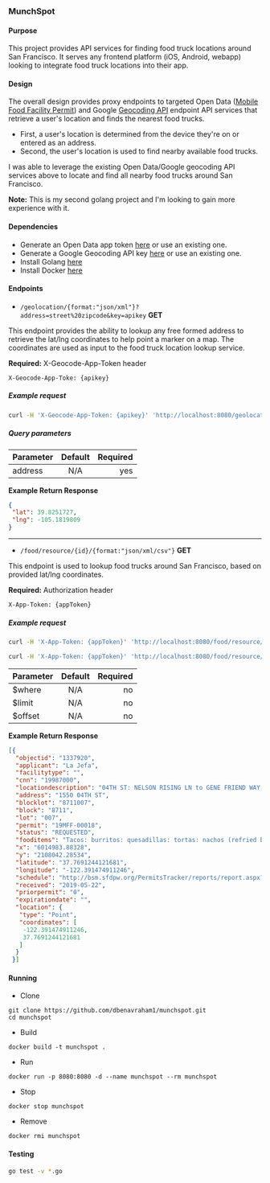 ### MunchSpot

#### Purpose
This project provides API services for finding food truck locations around San Francisco.
It serves any frontend platform (iOS, Android, webapp) looking to integrate food truck locations
into their app.

#### Design
The overall design provides proxy endpoints to targeted Open Data
([Mobile Food Facility Permit](https://dev.socrata.com/foundry/data.sfgov.org/rqzj-sfat)) and
Google [Geocoding API](https://developers.google.com/maps/documentation/geocoding/overview)
endpoint API services that retrieve a user's location and finds the nearest food trucks.
- First, a user's location is determined from the device they're on or entered as an address.
- Second, the user's location is used to find nearby available food trucks.

I was able to leverage the existing Open Data/Google geocoding API services above to locate and find
all nearby food trucks around San Francisco.

**Note:**
This is my second golang project and I'm looking to gain more experience with it.

#### Dependencies
- Generate an Open Data app token [here](https://data.sfgov.org/profile/edit/developer_settings)
or use an existing one.
- Generate a Google Geocoding API key [here](https://developers.google.com/maps/documentation/geocoding/get-api-key)
or use an existing one.
- Install Golang [here](https://golang.org/doc/install)
- Install Docker [here](https://docs.docker.com/v17.09/engine/installation/)

#### Endpoints

- `/geolocation/{format:"json/xml"}?address=street%20zipcode&key=apikey` **GET**

This endpoint provides the ability to lookup any free formed address to retrieve the lat/lng
coordinates to help point a marker on a map. The coordinates are used as input to the 
food truck location lookup service.

**Required:** X-Geocode-App-Token header
              
`X-Geocode-App-Toke: {apikey}`

##### Example request
```bash
curl -H 'X-Geocode-App-Token: {apikey}' 'http://localhost:8080/geolocation/json?address=16209%20W%2070th%20Pl%20Arvada%20CO'
```

##### Query parameters

| Parameter    | Default   | Required  |
| ------------- |:-------------:| -----:|
| address      | N/A | yes |

**Example Return Response**
```json
{
 "lat": 39.8251727,
 "lng": -105.1819809
}
```

__________________________________________________________________

- `/food/resource/{id}/{format:"json/xml/csv"}` **GET**

This endpoint is used to lookup food trucks around San Francisco, based on provided lat/lng coordinates.

**Required:** Authorization header

`X-App-Token: {appToken}`

##### Example request
```bash
curl -H 'X-App-Token: {appToken}' 'http://localhost:8080/food/resource/rqzj-sfat/json?$where=within_circle(location,37.7708922310318,-122.389169231483,500)'
```

```bash
curl -H 'X-App-Token: {appToken}' 'http://localhost:8080/food/resource/rqzj-sfat/json?$where=within_circle(location,37.7708922310318,-122.389169231483,500)&$limit=5&$offset=0'
```

| Parameter    | Default   | Required  |
| ------------- |:-------------:| -----:|
| $where      | N/A | no |
| $limit      | N/A | no |
| $offset     | N/A | no |

**Example Return Response**
```json
[{
  "objectid": "1337920",
  "applicant": "La Jefa",
  "facilitytype": "",
  "cnn": "19987000",
  "locationdescription": "04TH ST: NELSON RISING LN to GENE FRIEND WAY (1500 - 1599)",
  "address": "1550 04TH ST",
  "blocklot": "8711007",
  "block": "8711",
  "lot": "007",
  "permit": "19MFF-00018",
  "status": "REQUESTED",
  "fooditems": "Tacos: burritos: quesadillas: tortas: nachos (refried beans: cheese sauce: salsa fresca): carnes (beef: chicken: marinated pork: fried pork): canned beans: rice: sodas: horchata drinks.",
  "x": "6014983.88328",
  "y": "2108042.28534",
  "latitude": "37.7691244121681",
  "longitude": "-122.391474911246",
  "schedule": "http://bsm.sfdpw.org/PermitsTracker/reports/report.aspx?title=schedule\u0026report=rptSchedule\u0026params=permit=19MFF-00018\u0026ExportPDF=1\u0026Filename=19MFF-00018_schedule.pdf",
  "received": "2019-05-22",
  "priorpermit": "0",
  "expirationdate": "",
  "location": {
   "type": "Point",
   "coordinates": [
    -122.391474911246,
    37.7691244121681
   ]
  }
 }]
```

#### Running
- Clone
```
git clone https://github.com/dbenavraham1/munchspot.git
cd munchspot
```
- Build
```
docker build -t munchspot .
```
- Run
```
docker run -p 8080:8080 -d --name munchspot --rm munchspot
```
- Stop
```
docker stop munchspot
```
- Remove
```
docker rmi munchspot
```

#### Testing
```bash
go test -v *.go
```

